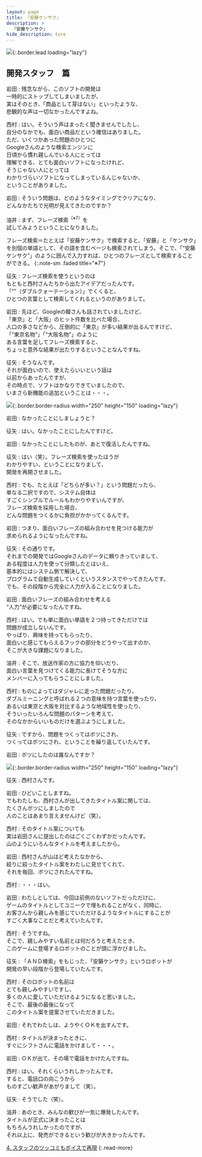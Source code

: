 ```yaml
---
layout: page
title: 『安藤ケンサク』
description: >
  『安藤ケンサク』
hide_description: ture
---
```


![](/others/interviews/jp/wii/rk3j/vol2/img/mainvisual3.jpg){:.border.lead loading="lazy"}

## 開発スタッフ　篇

岩田
: 残念ながら、このソフトの開発は<br>一時的にストップしてしまいましたが、<br>実はそのとき、「商品として芽はない」といったような、<br>悲観的な声は一切なかったんですよね。

西村
: はい。そういう声はまったく聞きませんでしたし、<br>自分のなかでも、面白い商品だという確信はありました。<br>ただ、いくつかあった問題のひとつに<br>Googleさんのような検索エンジンに<br>日頃から慣れ親しんでいる人にとっては<br>理解できる、とても面白いソフトになったけれど、<br>そうじゃない人にとっては<br>わかりづらいソフトになってしまっているんじゃないか、<br>ということがありました。

岩田
: そういう問題は、どのようなタイミングでクリアになり、<br>どんなかたちで光明が見えてきたのですか？

油井
: まず、フレーズ検索<sup>（※7）</sup>を<br>試してみようということになりました。

フレーズ検索＝たとえば「安藤ケンサク」で検索すると、「安藤」と「ケンサク」を別個の単語として、その語を含むページも検索されてしまう。そこで、「“安藤ケンサク”」のように囲んで入力すれば、ひとつのフレーズとして検索することができる。
{:.note-sm .faded title="※7"}

征矢
: フレーズ検索を使うというのは<br>もともと西村さんたちから出たアイデアだったんです。<br>「“”（ダブルクォーテーション）」でくくると、<br>ひとつの言葉として検索してくれるというのがありまして。

岩田
: 先ほど、Googleの韓さんも話されていましたけど、<br>「東京」と「大阪」のヒット件数を比べた場合、<br>人口の多さなどから、圧倒的に「東京」が多い結果が出るんですけど、<br>「“東京名物”」「“大阪名物”」のように<br>ある言葉を足してフレーズ検索すると、<br>ちょっと意外な結果が出たりするということなんですね。

征矢
: そうなんです。<br>それが面白いので、使えたらいいという話は<br>以前からあったんですが、<br>その時点で、ソフトはかなりできていましたので、<br>いまさら新機能の追加ということは・・・。

![](/others/interviews/jp/wii/rk3j/vol2/img/photo16.jpg){:.border.border-radius width="250" height="150" loading="lazy"}

岩田
: なかったことにしましょうと？

征矢
: はい。なかったことにしたんですけど。

岩田
: なかったことにしたものが、あとで復活したんですね。

征矢
: はい（笑）。フレーズ検索を使ったほうが<br>わかりやすい、ということになりまして、<br>開発を再開させました。

西村
: でも、たとえば「どちらが多い？」という問題だったら、<br>単なる二択ですので、システム自体は<br>すごくシンプルでルールもわかりやすいんですが、<br>フレーズ検索を採用した場合、<br>どんな問題をつくるかに負担がかかってくるんです。

岩田
: つまり、面白いフレーズの組み合わせを見つける能力が<br>求められるようになったんですね。

征矢
: その通りです。<br>それまでの開発ではGoogleさんのデータに頼りきっていまして、<br>ある程度は人力を使って分類したとはいえ、<br>基本的にはシステム側で解決して、<br>プログラムで自動生成していくというスタンスでやってきたんです。<br>でも、その段階から完全に人力が入ることになりました。

岩田
: 面白いフレーズの組み合わせを考える<br>“人力”が必要になったんですね。

西村
: はい。でも単に面白い単語を２つ持ってきただけでは<br>問題が成立しないんです。<br>やっぱり、興味を持ってもらったり、<br>面白いと感じてもらえるフックの部分をどうやって出すのか、<br>そこが大きな課題になりました。

油井
: そこで、放送作家の方に協力を仰いだり、<br>面白い言葉を見つけてくる能力に長けてそうな方に<br>メンバーに入ってもらうことにしました。

西村
: ものによってはダジャレに走った問題だったり、<br>ダブルミーニングと呼ばれる２つの意味を持つ言葉を使ったり、<br>あるいは東京と大阪を対比するような地域性を使ったり、<br>そういったいろんな問題のパターンを考えて、<br>そのなかからいいものだけを選ぶようにしました。

征矢
: ですから、問題をつくってはボツにされ、<br>つくってはボツにされ、ということを繰り返していたんです。

岩田
: ボツにしたのは誰なんですか？

![](/others/interviews/jp/wii/rk3j/vol2/img/photo17.jpg){:.border.border-radius width="250" height="150" loading="lazy"}

征矢
: 西村さんです。

岩田
: ひどいことしますね。<br>でもわたしも、西村さんが出してきたタイトル案に関しては、<br>たくさんボツにしましたので<br>人のことはあまり言えませんけど（笑）。

西村
: そのタイトル案についても<br>実は岩田さんに提出したのはごくごくわずかだったんです。<br>山のようにいろんなタイトルを考えましたから。

岩田
: 西村さんが山ほど考えたなかから、<br>絞りに絞ったタイトル案をわたしに見せてくれて、<br>それを毎回、ボツにされたんですね。

西村
: ・・・はい。

岩田
: わたしとしては、今回は前例のないソフトだっただけに、<br>ゲームのタイトルとしてユニークで埋もれることがなく、同時に、<br>お客さんから親しみを感じていただけるようなタイトルにすることが<br>すごく大事なことだと考えていたんです。

西村
: そうですね。<br>そこで、親しみやすい名前とは何だろうと考えたとき、<br>このゲームに登場するロボットのことが頭に浮かびました。

征矢
: 「ＡＮＤ検索」をもじった、「安藤ケンサク」というロボットが<br>開発の早い段階から登場していたんです。

西村
: そのロボットの名前は<br>とても親しみやすいですし、<br>多くの人に愛していただけるようになると思いました。<br>そこで、最後の最後になって<br>このタイトル案を提案させていただきました。

岩田
: それでわたしは、ようやくＯＫを出すんです。

西村
: タイトルが決まったときに、<br>すぐにシフトさんに電話をかけまして・・・。

岩田
: ＯＫが出て、その場で電話をかけたんですね。

西村
: はい。それくらいうれしかったんです。<br>すると、電話口の向こうから<br>ものすごい歓声があがりまして（笑）。

征矢
: そうでした（笑）。

油井
: あのとき、みんなの歓びが一気に爆発したんです。<br>タイトルが正式に決まったことは<br>もちろんうれしかったのですが、<br>それ以上に、発売ができるという歓びが大きかったんです。

[4. スタッフのツッコミもボイスで再現](4.md)
{:.read-more}


